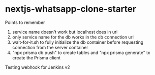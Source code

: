 # nextjs-whatsapp-clone-starter

Points to remember

1. service name doesn't work but localhost does in url
2. only service name for the db works in the db connection url
3. wait-for-it.sh to fully initialize the db container before requesting connection from the server container
4. "npx prisma db push" to create tables and "npx prisma generate" to create the Prisma client

Testing webhook for Jenkins v2
